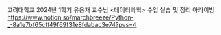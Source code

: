 
고려대학교 2024년 1학기 유용재 교수님 <데이터과학> 수업 실습 및 정리 아카이빙
https://www.notion.so/marchbreeze/Python-_-8a1e7bf65cff49f69f31e8fdabac3e74?pvs=4
